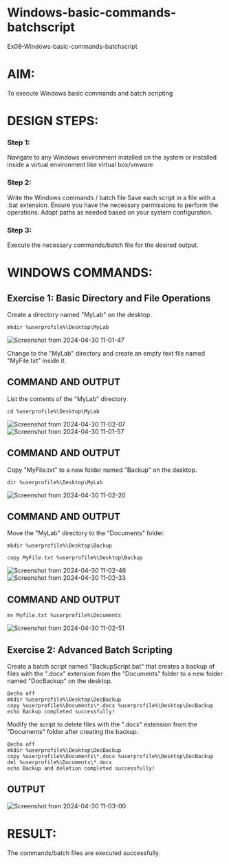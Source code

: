 # Windows-basic-commands-batchscript
Ex08-Windows-basic-commands-batchscript

# AIM:
To execute Windows basic commands and batch scripting

# DESIGN STEPS:

### Step 1:

Navigate to any Windows environment installed on the system or installed inside a virtual environment like virtual box/vmware 

### Step 2:

Write the Windows commands / batch file
Save each script in a file with a .bat extension.
Ensure you have the necessary permissions to perform the operations.
Adapt paths as needed based on your system configuration.
### Step 3:

Execute the necessary commands/batch file for the desired output. 




# WINDOWS COMMANDS:
## Exercise 1: Basic Directory and File Operations
Create a directory named "MyLab" on the desktop.
```
mkdir %userprofile%\Desktop\MyLab
```
![Screenshot from 2024-04-30 11-01-47](https://github.com/shivsujan/Windows-basic-commands-batchscript/assets/145633245/f1f83410-e659-40ff-bee3-e079d93c7736)


Change to the "MyLab" directory and create an empty text file named "MyFile.txt" inside it.



## COMMAND AND OUTPUT
List the contents of the "MyLab" directory.
```
cd %userprofile%\Desktop\MyLab
```

![Screenshot from 2024-04-30 11-02-07](https://github.com/shivsujan/Windows-basic-commands-batchscript/assets/145633245/4de1b4bd-f842-485a-bf0d-90def6eaf1e9)
![Screenshot from 2024-04-30 11-01-57](https://github.com/shivsujan/Windows-basic-commands-batchscript/assets/145633245/60ef83ad-950a-4bf7-ae70-7ccd4fae7aa7)





## COMMAND AND OUTPUT

Copy "MyFile.txt" to a new folder named "Backup" on the desktop.

```
dir %userprofile%\Desktop\MyLab
```

![Screenshot from 2024-04-30 11-02-20](https://github.com/shivsujan/Windows-basic-commands-batchscript/assets/145633245/a28afee5-4fc8-4720-a29b-ae4c9819f177)


## COMMAND AND OUTPUT

Move the "MyLab" directory to the "Documents" folder.

```
mkdir %userprofile%\Desktop\Backup

copy MyFile.txt %userprofile%\Desktop\Backup
```
![Screenshot from 2024-04-30 11-02-46](https://github.com/shivsujan/Windows-basic-commands-batchscript/assets/145633245/fc1a73ef-f263-4896-9465-239e1420b390)
![Screenshot from 2024-04-30 11-02-33](https://github.com/shivsujan/Windows-basic-commands-batchscript/assets/145633245/ad0e4f9e-575b-48f5-95fe-7df3f52b5857)


## COMMAND AND OUTPUT

```
mv Myfile.txt %userprofile%\Documents
```

![Screenshot from 2024-04-30 11-02-51](https://github.com/shivsujan/Windows-basic-commands-batchscript/assets/145633245/0fe73689-4d9b-4494-8ce8-d940fc9b9606)

## Exercise 2: Advanced Batch Scripting
Create a batch script named "BackupScript.bat" that creates a backup of files with the ".docx" extension from the "Documents" folder to a new folder named "DocBackup" on the desktop.
```
@echo off
mkdir %userprofile%\Desktop\DocBackup
copy %userprofile%\Documents\*.docx %userprofile%\Desktop\DocBackup
echo Backup completed successfully!
```
Modify the script to delete files with the ".docx" extension from the "Documents" folder after creating the backup.

```
@echo off
mkdir %userprofile%\Desktop\DocBackup
copy %userprofile%\Documents\*.docx %userprofile%\Desktop\DocBackup
del %userprofile%\Documents\*.docx
echo Backup and deletion completed successfully!
```



## OUTPUT


![Screenshot from 2024-04-30 11-03-00](https://github.com/shivsujan/Windows-basic-commands-batchscript/assets/145633245/f8257a6d-6fa4-4e1a-bc73-063fad3c5508)



# RESULT:
The commands/batch files are executed successfully.

